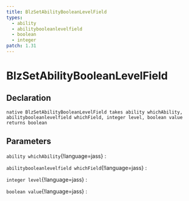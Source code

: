 ```yaml
---
title: BlzSetAbilityBooleanLevelField
types:
  - ability
  - abilitybooleanlevelfield
  - boolean
  - integer
patch: 1.31
---
```


# BlzSetAbilityBooleanLevelField

## Declaration

```jass
native BlzSetAbilityBooleanLevelField takes ability whichAbility, abilitybooleanlevelfield whichField, integer level, boolean value returns boolean
```

## Parameters
`ability whichAbility`{!language=jass}
: 

`abilitybooleanlevelfield whichField`{!language=jass}
: 

`integer level`{!language=jass}
: 

`boolean value`{!language=jass}
: 
